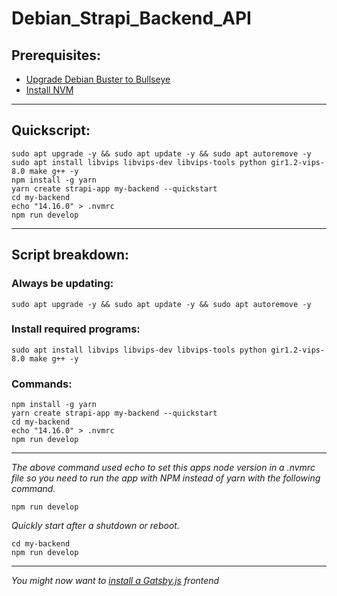 # Debian_Strapi_Backend_API

## Prerequisites:

* [Upgrade Debian Buster to Bullseye](https://github.com/brettjrea/Debian_Bullseye_Upgrade_Script)
* [Install NVM](https://github.com/brettjrea/Debian_Install_NVM)

---

## Quickscript: 

```
sudo apt upgrade -y && sudo apt update -y && sudo apt autoremove -y
sudo apt install libvips libvips-dev libvips-tools python gir1.2-vips-8.0 make g++ -y
npm install -g yarn
yarn create strapi-app my-backend --quickstart
cd my-backend
echo "14.16.0" > .nvmrc
npm run develop
```

---

## Script breakdown:

### Always be updating:

```
sudo apt upgrade -y && sudo apt update -y && sudo apt autoremove -y
```

### Install required programs:

```
sudo apt install libvips libvips-dev libvips-tools python gir1.2-vips-8.0 make g++ -y
```

### Commands:
```
npm install -g yarn
yarn create strapi-app my-backend --quickstart
cd my-backend
echo "14.16.0" > .nvmrc
npm run develop
```

---

*The above command used echo to set this apps node version in a .nvmrc file so you need to run the app with NPM instead of yarn with the following command.*

```
npm run develop
```

*Quickly start after a shutdown or reboot.*

```
cd my-backend
npm run develop
```

---

*You might now want to [install a Gatsby.js](https://github.com/brettjrea/Gatsby_Typescript_Styled_Components) frontend*
